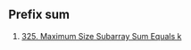 ## Prefix sum

1.  [325. Maximum Size Subarray Sum Equals k](https://leetcode.com/problems/maximum-size-subarray-sum-equals-k/)